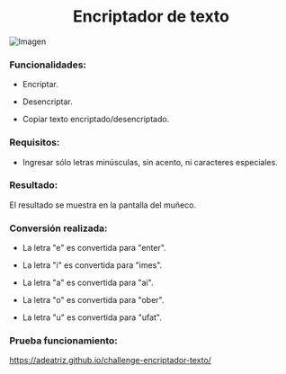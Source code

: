 <h1 align="center"> Encriptador de texto </h1>

![Imagen](https://github.com/user-attachments/assets/91907966-cb69-4428-ad3e-6a61886d1be5)

<h3> Funcionalidades: </h3>

- Encriptar.
  
- Desencriptar.
  
- Copiar texto encriptado/desencriptado.

<h3> Requisitos: </h3>

- Ingresar sólo letras minúsculas, sin acento, ni caracteres especiales.
 
<h3> Resultado: </h3>

El resultado se muestra en la pantalla del muñeco.

<h3> Conversión realizada: </h3>

- La letra "e" es convertida para "enter".

- La letra "i" es convertida para "imes".
  
- La letra "a" es convertida para "ai".
  
- La letra "o" es convertida para "ober".
  
- La letra "u" es convertida para "ufat".

<h3> Prueba funcionamiento: </h3>

https://adeatriz.github.io/challenge-encriptador-texto/
